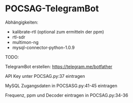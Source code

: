 # POCSAG-TelegramBot

Abhängigkeiten:
- kalibrate-rtl (optional zum ermitteln der ppm)
- rtl-sdr
- multimon-ng
- mysql-connector-python-1.0.9

TODO:

TelegramBot erstellen:
https://telegram.me/botfather

API Key unter POCSAG.py:37 eintragen

MySQL Zugangsdaten in POCSASG.py:41-45 eintragen

Frequenz, ppm und Decoder eintragen in POCSAG.py:34-36
